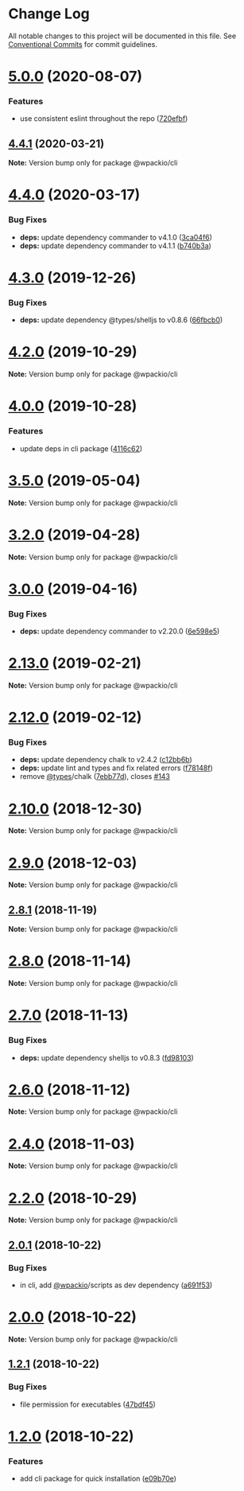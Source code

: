 # Change Log

All notable changes to this project will be documented in this file.
See [Conventional Commits](https://conventionalcommits.org) for commit guidelines.

# [5.0.0](https://github.com/swashata/wp-webpack-script/compare/v4.4.1...v5.0.0) (2020-08-07)


### Features

* use consistent eslint throughout the repo ([720efbf](https://github.com/swashata/wp-webpack-script/commit/720efbff7bcec03295ec06301191037bc96fe672))





## [4.4.1](https://github.com/swashata/wp-webpack-script/compare/v4.4.0...v4.4.1) (2020-03-21)

**Note:** Version bump only for package @wpackio/cli





# [4.4.0](https://github.com/swashata/wp-webpack-script/compare/v4.3.0...v4.4.0) (2020-03-17)


### Bug Fixes

* **deps:** update dependency commander to v4.1.0 ([3ca04f6](https://github.com/swashata/wp-webpack-script/commit/3ca04f6a2846ba2de3a7c330d26206038675f9c0))
* **deps:** update dependency commander to v4.1.1 ([b740b3a](https://github.com/swashata/wp-webpack-script/commit/b740b3a934485d1ece69e82de16c1e5e2618f8c3))





# [4.3.0](https://github.com/swashata/wp-webpack-script/compare/v4.2.0...v4.3.0) (2019-12-26)


### Bug Fixes

* **deps:** update dependency @types/shelljs to v0.8.6 ([66fbcb0](https://github.com/swashata/wp-webpack-script/commit/66fbcb0))





# [4.2.0](https://github.com/swashata/wp-webpack-script/compare/v4.1.0...v4.2.0) (2019-10-29)

**Note:** Version bump only for package @wpackio/cli





# [4.0.0](https://github.com/swashata/wp-webpack-script/compare/v3.5.0...v4.0.0) (2019-10-28)


### Features

* update deps in cli package ([4116c62](https://github.com/swashata/wp-webpack-script/commit/4116c62))





# [3.5.0](https://github.com/swashata/wp-webpack-script/compare/v3.4.0...v3.5.0) (2019-05-04)

**Note:** Version bump only for package @wpackio/cli





# [3.2.0](https://github.com/swashata/wp-webpack-script/compare/v3.1.0...v3.2.0) (2019-04-28)

**Note:** Version bump only for package @wpackio/cli





# [3.0.0](https://github.com/swashata/wp-webpack-script/compare/v2.13.0...v3.0.0) (2019-04-16)


### Bug Fixes

* **deps:** update dependency commander to v2.20.0 ([6e598e5](https://github.com/swashata/wp-webpack-script/commit/6e598e5))





# [2.13.0](https://github.com/swashata/wp-webpack-script/compare/v2.12.0...v2.13.0) (2019-02-21)

**Note:** Version bump only for package @wpackio/cli





# [2.12.0](https://github.com/swashata/wp-webpack-script/compare/v2.11.0...v2.12.0) (2019-02-12)


### Bug Fixes

* **deps:** update dependency chalk to v2.4.2 ([c12bb6b](https://github.com/swashata/wp-webpack-script/commit/c12bb6b))
* **deps:** update lint and types and fix related errors ([f78148f](https://github.com/swashata/wp-webpack-script/commit/f78148f))
* remove [@types](https://github.com/types)/chalk ([7ebb77d](https://github.com/swashata/wp-webpack-script/commit/7ebb77d)), closes [#143](https://github.com/swashata/wp-webpack-script/issues/143)





# [2.10.0](https://github.com/swashata/wp-webpack-script/compare/v2.9.0...v2.10.0) (2018-12-30)

**Note:** Version bump only for package @wpackio/cli





# [2.9.0](https://github.com/swashata/wp-webpack-script/compare/v2.8.1...v2.9.0) (2018-12-03)

**Note:** Version bump only for package @wpackio/cli





## [2.8.1](https://github.com/swashata/wp-webpack-script/compare/v2.8.0...v2.8.1) (2018-11-19)

**Note:** Version bump only for package @wpackio/cli





# [2.8.0](https://github.com/swashata/wp-webpack-script/compare/v2.7.0...v2.8.0) (2018-11-14)

**Note:** Version bump only for package @wpackio/cli





# [2.7.0](https://github.com/swashata/wp-webpack-script/compare/v2.6.0...v2.7.0) (2018-11-13)


### Bug Fixes

* **deps:** update dependency shelljs to v0.8.3 ([fd98103](https://github.com/swashata/wp-webpack-script/commit/fd98103))





# [2.6.0](https://github.com/swashata/wp-webpack-script/compare/v2.5.0...v2.6.0) (2018-11-12)

**Note:** Version bump only for package @wpackio/cli





# [2.4.0](https://github.com/swashata/wp-webpack-script/compare/v2.3.0...v2.4.0) (2018-11-03)

**Note:** Version bump only for package @wpackio/cli





<a name="2.2.0"></a>
# [2.2.0](https://github.com/swashata/wp-webpack-script/compare/v2.1.0...v2.2.0) (2018-10-29)

**Note:** Version bump only for package @wpackio/cli





<a name="2.0.1"></a>
## [2.0.1](https://github.com/swashata/wp-webpack-script/compare/v2.0.0...v2.0.1) (2018-10-22)


### Bug Fixes

* in cli, add [@wpackio](https://github.com/wpackio)/scripts as dev dependency ([a691f53](https://github.com/swashata/wp-webpack-script/commit/a691f53))





<a name="2.0.0"></a>
# [2.0.0](https://github.com/swashata/wp-webpack-script/compare/v1.2.1...v2.0.0) (2018-10-22)

**Note:** Version bump only for package @wpackio/cli





<a name="1.2.1"></a>
## [1.2.1](https://github.com/swashata/wp-webpack-script/compare/v1.2.0...v1.2.1) (2018-10-22)


### Bug Fixes

* file permission for executables ([47bdf45](https://github.com/swashata/wp-webpack-script/commit/47bdf45))





<a name="1.2.0"></a>
# [1.2.0](https://github.com/swashata/wp-webpack-script/compare/v1.1.0...v1.2.0) (2018-10-22)


### Features

* add cli package for quick installation ([e09b70e](https://github.com/swashata/wp-webpack-script/commit/e09b70e))
